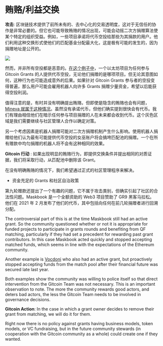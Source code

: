 # 贿赂/利益交换

**攻击**: 区块链技术提供了前所未有的、去中心化的交易透明度，这对于无信任的协作是非常必要的。但它也可能导致贿赂的情况出现，可能会动摇二次方捐赠算法使某个特定的组织受益。例如，一些项目承诺将代币空投给那些为其捐款的用户。他们利用这种交换形式使他们的匹配基金分配最大化，这是极有可能的发生的，因为捐赠地址是公开的。

![](https://lh4.googleusercontent.com/FU9K8CWHLHMTQHY6kwldPxa6pPiJER9h1\_GWmfYq5GEwlWN26gBm\_MVLxrC6jJGy0ygIbol8sLjYvxQVFIJN0NnDjjrxb2n9pGA2NhlQ70gK1hEKu\_YlPerlHyKxJDb7vCcDJRo)

然而，并非所有空投都是恶意的。[在这个例子中](https://docs.sato.trade/howtoget)，一个以太坊项目为任何参与 Gitcoin Grants 的人提供代币空投，无论他们捐赠的是哪项项目。但无论其意图如何，这种行为也可能造成意外的后果。如果针对 Gitcoin Grants 参与者的空投变得普遍，那么用户可能会雇用机器人向许多 Grants 捐赠少量资金，希望以后能获得空投利润。

值得注意的是，有时并没有明确提出贿赂，但即使是隐含的贿赂也会有问题，[Mineva 就属于这种情况](https://gitcoin.co/grants/1110/minerva-wallet-lab10-collective-panvala-league)。虽然没有承诺代币，但他们确实提到很快会有代币。我们有理由相信他们在暗示任何参与项目捐赠的人在未来都会收到代币。这个灰色区域是我们需要继续与社区管理人合作以确定对策。

另一个考虑因素是机器人捐赠可能对二次方捐赠机制产生什么影响。使用机器人捐赠给他们认为最有可能提供代币空投的女巫账户将会搞垮匹配池的捐赠。一个在所有赠款中均匀捐赠的机器人将不会有这种相同的效果。

**Gitcoin 行动** : 如果出现明显的贿赂行为，即提供交换条件并提出相同的对质证据，我们将采取行动，从匹配池中删除该 Grant。

在没有明确贿赂的情况下，我们希望通过正式的社区管理程序来解决。

* 资金充足的 Grants 和社区自治政策

第九轮赠款还提出了一个有趣的问题，它不属于攻击类别，但确实引起了社区的合法性问题。Maskbook 是一个全额资助的 Web3 项目赞助了 GR9 黑客马拉松。他们在 2021 年 2 月发布了他们的代币，其中包括向任何在前几轮捐赠者进行回溯分配。

The controversial part of this is at the time Maskbook still had an active grant. So the community questioned whether or not it is appropriate for funded projects to participate in grants rounds and benefiting from QF matching, particularly if they had set a precedent for rewarding past grant contributors. In this case Maskbook acted quickly and stopped accepting matched funds, which seems in line with the expectations of the Ethereum community.

Another example is [Vocdoni](https://twitter.com/vocdoni/status/1374415073666502667) who also had an active grant, but proactively stopped accepting funds from the match pool after their financial future was secured late last year.

Both examples show the community was willing to police itself so that direct intervention from the Gitcoin Team was not necessary. This is an important observation to note. The more the community rewards good actors, and deters bad actors, the less the Gitcoin Team needs to be involved in governance decisions.

**Gitcoin Action**: In the case in which a grant owner decides to remove their grant from matching, we will do it for them.

Right now there is no policy against grants having business models, token models, or VC fundraising, but in the future community stewards (in cooperation with the Gitcoin community as a whole) could create one if they wanted.
